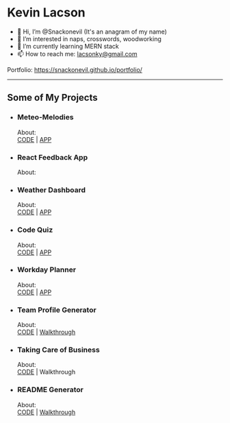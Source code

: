 # Kevin Lacson

- 👋 Hi, I’m @Snackonevil (It's an anagram of my name)
- 👀 I’m interested in naps, crosswords, woodworking
- 🌱 I’m currently learning MERN stack
- 📫 How to reach me: lacsonky@gmail.com

Portfolio: https://snackonevil.github.io/portfolio/

---

## Some of My Projects

- ### Meteo-Melodies
  About:  
  [CODE](https://github.com/acuson/meteo-melodies) | [APP](https://acuson.github.io/meteo-melodies/)

- ### React Feedback App
  About:  

- ### Weather Dashboard
  About:  
  [CODE](https://github.com/Snackonevil/weatherdash) | [APP](https://snackonevil.github.io/weatherdash/)
  
- ### Code Quiz
  About:  
  [CODE](https://github.com/Snackonevil/codequiz) | [APP](https://snackonevil.github.io/codequiz/)
  
- ### Workday Planner
  About:  
  [CODE](https://github.com/Snackonevil/workdayplanner) | [APP](https://snackonevil.github.io/workdayplanner/)
  
- ### Team Profile Generator  
  About:  
  [CODE](https://github.com/Snackonevil/team-profile-generator) | [Walkthrough](https://watch.screencastify.com/v/HYO1PCXDvRDGbtik8N2Q)

- ### Taking Care of Business
  About:  
  [CODE](https://github.com/Snackonevil/taking-care-of-business) | Walkthrough

- ### README Generator
  About:  
  [CODE](https://github.com/Snackonevil/readme-generator) | [Walkthrough](https://watch.screencastify.com/v/wIozWhdMKcmQnzXUSGXH)





<!---
Snackonevil/Snackonevil is a ✨ special ✨ repository because its `README.md` (this file) appears on your GitHub profile.
You can click the Preview link to take a look at your changes.
--->

